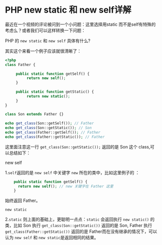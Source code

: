 # PHP new static 和 new self详解

最近在一个视频的评论被问到一个小问题：这里选择用static 而不是self有特殊的考虑么？或者我们可以这样转换一下问题：

PHP 的 `new static` 和 `new self` 具体有什么?

其实这个来看一个例子应该就很清晰了：

```php
<?php
class Father {
 
     public static function getSelf() {
          return new self();
     }
     
     public static function getStatic() {
          return new static();
     }
}
 
class Son extends Father {}
 
echo get_class(Son::getSelf()); // Father
echo get_class(Son::getStatic()); // Son
echo get_class(Father::getSelf()); // Father
echo get_class(Father::getStatic()); // Father

```

这里面注意这一行 `get_class(Son::getStatic());` 返回的是 Son 这个 class,可以总结如下：

new self

1.`self`返回的是 `new self` 中关键字 `new` 所在的类中，比如这里例子的 ：

```php
    public static function getSelf() {
      return new self(); // new 关键字在 Father 这里
    }
```
始终返回 Father。

`new static`

2.`static` 则上面的基础上，更聪明一点点：`static` 会返回执行 `new static()` 的类，比如 Son 执行 `get_class(Son::getStatic())` 返回的是 Son, Father 执行 `get_class(Father::getStatic())` 返回的是 Father而在没有继承的情况下，可以认为 `new self` 和 `new static`是返回相同的结果。

